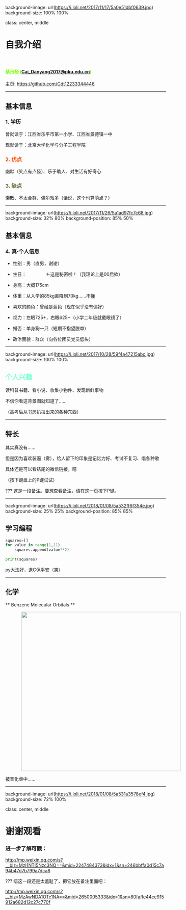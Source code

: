 background-image: url(https://i.loli.net/2017/11/17/5a0e51dbf0639.jpg)
background-size: 100% 100%

class: center, middle

# 自我介绍

&nbsp;
&nbsp;

#### <font color="chartreuse">蔡丹杨 (Cai_Danyang2017@pku.edu.cn) </font>

主页: https://github.com/Cdt12233344446

---

## 基本信息

### 1. 学历

曾就读于：江西省乐平市第一小学、江西省景德镇一中

现就读于：北京大学化学与分子工程学院

### <font color="orangered">2. 优点</font>

幽默（笑点有点怪）、乐于助人、对生活有好奇心

### <font color="darkolivegreen">3. 缺点</font>

懒散、不太合群、偶尔戏多（话说，这个也算萌点？）

---

background-image: url(https://i.loli.net/2017/11/26/5a1ad97fc7c68.jpg)
background-size: 32% 80%
background-position: 85% 50%

## 基本信息

### 4. 真·个人信息

+ 性别：男（直男，谢谢）

+ 生日：<font color="white">00-05-31</font>←这是秘密啦！（我理论上是00后欸）

+ 身高：大概175cm

+ 体重：从入学的85kg直降到70kg……不懂

+ 喜欢的颜色：曾经是蓝色（现在似乎没有偏好）

+ 视力：左眼725\+，右眼625\+（小学二年级就戴眼镜了）

+ 婚否：单身狗一只（短期不指望脱单）

+ 政治面貌：群众（向各位团员党员低头）

<!---
I'm a comment.
--->

---

background-image: url(https://i.loli.net/2017/10/28/59f4a47215abc.jpg)
background-size: 100% 100%

## <font color="aquamarine">个人兴趣</font>

读科普书籍、看小说、收集小物件、发现新鲜事物

不信你看这背景图就知道了……

（高考后从书房扒拉出来的各种东西）

---

## 特长

其实真没有……

但是因为喜欢装逼（雾），给人留下的印象是记忆力好、考试不复习、唱各种歌

具体还是可以看结尾的微信链接，嗯

（按下键盘上的P键试试）

???
这是一段备注。要想查看备注，请在这一页按下P键。

---

background-image: url(https://i.loli.net/2018/01/08/5a532ff6f354e.jpg)
background-size: 25% 25%
background-position: 85% 85%

## 学习编程

```python
squares=[]
for value in range(1,11)
    squares.append(value**2)
    
print(squares)
```

py大法好，退C保平安（笑）

---

## 化学

** Benzene Molecular Orbitals **

<img src="https://upload.wikimedia.org/wikipedia/commons/9/90/Benzene_Orbitals.svg" width=500 style="margin: 0px 50px">

被普化虐中……

---

background-image: url(https://i.loli.net/2018/01/08/5a531a3578ef4.jpg)
background-size: 72% 100%

class: center, middle

# 谢谢观看

### 进一步了解可戳：

http://mp.weixin.qq.com/s?__biz=MzI1NTI5Nzc3NQ==&mid=2247484373&idx=1&sn=246bbffa0d15c7a94b47d7b799a7dca8

???
唔这一段还是太羞耻了，把它放在备注里面吧：

http://mp.weixin.qq.com/s?__biz=MzAwNDA1OTc1NA==&mid=2650005333&idx=1&sn=80faffe44ce915912a682d12c27c770f
